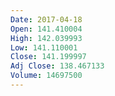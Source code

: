 ```yaml
---
Date: 2017-04-18
Open: 141.410004
High: 142.039993
Low: 141.110001
Close: 141.199997
Adj Close: 138.467133
Volume: 14697500
---
```

